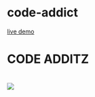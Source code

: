 # code-addict
[live demo](https://code-additz.netlify.app)
<h1>CODE ADDITZ<h1>
<img src="https://encrypted-tbn0.gstatic.com/images?q=tbn%3AANd9GcTU4Gb5vSVGMPN1knfImPNCzNMkrYWC40txog&usqp=CAU">

